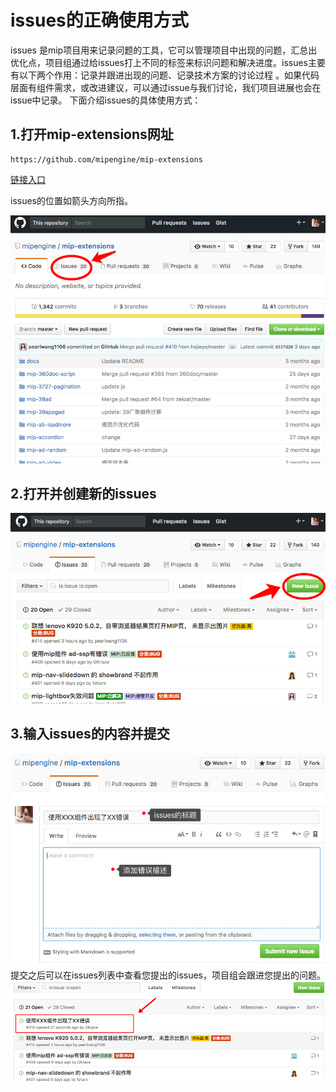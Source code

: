 # issues的正确使用方式
issues 是mip项目用来记录问题的工具，它可以管理项目中出现的问题，汇总出优化点，项目组通过给issues打上不同的标签来标识问题和解决进度。issues主要有以下两个作用：记录并跟进出现的问题、记录技术方案的讨论过程 。如果代码层面有组件需求，或改进建议，可以通过issue与我们讨论，我们项目进展也会在issue中记录。
下面介绍issues的具体使用方式：

## 1.打开mip-extensions网址 
```
https://github.com/mipengine/mip-extensions
```   
[链接入口](https://github.com/mipengine/mip-extensions)  

issues的位置如箭头方向所指。   

![mip-extensions](./img/16_1.jpg) 

## 2.打开并创建新的issues

![new issues](./img/16_2.jpg)   

## 3.输入issues的内容并提交

![content](./img/16_3.jpg)   
 提交之后可以在issues列表中查看您提出的issues，项目组会跟进您提出的问题。    
 ![list](./img/16_4.jpg)    
